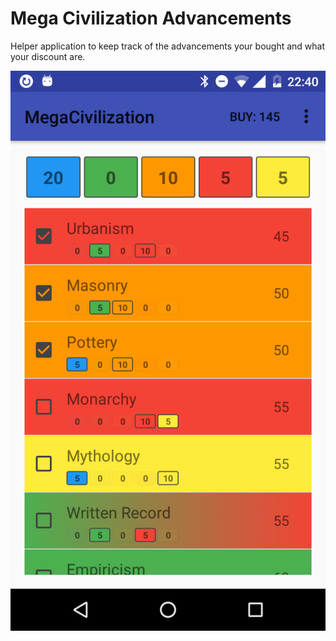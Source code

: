 
# Mega Civilization Advancements

Helper application to keep track of the advancements your bought and what your discount are. 

![Screenshot](/docs/Screenshot.png)
